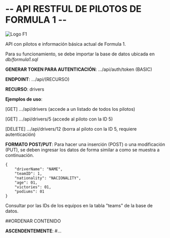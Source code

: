 # -- API RESTFUL DE PILOTOS DE FORMULA 1 --

![Logo F1](https://upload.wikimedia.org/wikipedia/commons/thumb/3/33/F1.svg/2560px-F1.svg.png)

API con pilotos e información básica actual de Formula 1.

Para su funcionamiento, se debe importar la base de datos ubicada en *db/formula1.sql*

**GENERAR TOKEN PARA AUTENTICACIÓN**: .../api/auth/token (BASIC)

**ENDPOINT**: .../api/(RECURSO)

**RECURSO**: drivers

**Ejemplos de uso**:

[GET] .../api/drivers (accede a un listado de todos los pilotos)

[GET] .../api/drivers/5 (accede al piloto con la ID 5)

[DELETE] .../api/drivers/12 (borra al piloto con la ID 5, requiere autenticación)

**FORMATO POST/PUT**: Para hacer una inserción (POST) o una modificación (PUT), se deben ingresar los datos de forma similar a como se muestra a continuación.
```
{
    "driverName": "NAME",
    "teamID": 1,
    "nationality": "NACIONALITY",
    "age": 01,
    "victories": 01,
    "podiums": 01
}
```
Consultar por las IDs de los equipos en la tabla "teams" de la base de datos.

##ORDENAR CONTENIDO

**ASCENDENTEMENTE**: #...
